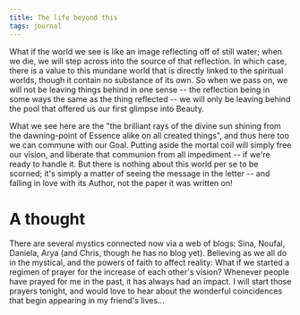 ```yaml
---
title: The life beyond this
tags: journal
---
```


What if the world we see is like an image reflecting off of still water;
when we die, we will step across into the source of that reflection.  In
which case, there is a value to this mundane world that is directly
linked to the spiritual worlds, though it contain no substance of its
own.  So when we pass on, we will not be leaving things behind in one
sense -- the reflection being in some ways the same as the thing
reflected -- we will only be leaving behind the pool that offered us our
first glimpse into Beauty.

What we see here are the "the brilliant rays of the divine sun shining
from the dawning-point of Essence alike on all created things", and thus
here too we can commune with our Goal.  Putting aside the mortal coil
will simply free our vision, and liberate that communion from all
impediment -- if we're ready to handle it.  But there is nothing about
this world per se to be scorned; it's simply a matter of seeing the
message in the letter -- and falling in love with its Author, not the
paper it was written on!

# A thought

There are several mystics connected now via a web of blogs: Sina,
Noufal, Daniela, Arya (and Chris, though he has no blog yet).  Believing
as we all do in the mystical, and the powers of faith to affect reality:
What if we started a regimen of prayer for the increase of each other's
vision?  Whenever people have prayed for me in the past, it has always
had an impact.  I will start those prayers tonight, and would love to
hear about the wonderful coincidences that begin appearing in my
friend's lives...


